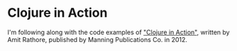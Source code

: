 Clojure in Action
=================

I'm following along with the code examples of
["Clojure in Action"](http://www.amazon.com/Clojure-Action-Amit-Rathore/dp/1935182595/ref=sr_1_1),
written by Amit Rathore, published by Manning Publications Co. in 2012.
